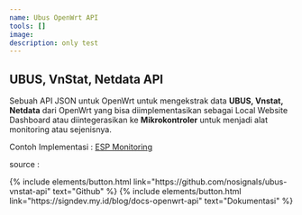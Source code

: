 ```yaml
---
name: Ubus OpenWrt API
tools: []
image: 
description: only test
---
```


## UBUS, VnStat, Netdata API
Sebuah API JSON untuk OpenWrt untuk mengekstrak data **UBUS, Vnstat, Netdata** dari OpenWrt yang bisa 
diimplementasikan sebagai Local Website Dashboard atau diintegerasikan ke **Mikrokontroler** untuk menjadi 
alat monitoring atau sejenisnya.

Contoh Implementasi : [ESP Monitoring](https://signdev.my.id/blog/esp-openwrt-monitor)

source :
<p class="text-center">
{% include elements/button.html link="https://github.com/nosignals/ubus-vnstat-api" text="Github" %}
{% include elements/button.html link="https://signdev.my.id/blog/docs-openwrt-api" text="Dokumentasi" %}
</p>
